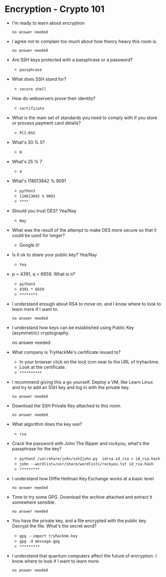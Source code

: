 # Encryption - Crypto 101

- I'm ready to learn about encryption

	  no answer needed

- I agree not to complain too much about how theory heavy this room is.

	  no answer needed

- Are SSH keys protected with a passphrase or a password?

	- `passphrase`

- What does SSH stand for?

	- `secure shell`

- How do webservers prove their identity?

	- `certificate`

- What is the main set of standards you need to comply with if you store or process payment card details?

	- `PCI-DSS`

- What's 30 % 5?

	- `0`

- What's 25 % 7

	- `4`

- What's 118613842 % 9091

	- `python3`
	- `118613842 % 9091`
	- `****`

- Should you trust DES? Yea/Nay

	- `Nay`

- What was the result of the attempt to make DES more secure so that it could be used for longer?

	- Google it!

- Is it ok to share your public key? Yea/Nay

	- `Yea`

- p = 4391, q = 6659. What is n?

	- `python3`
	- `4391 * 6659`
	- `********`

- I understand enough about RSA to move on, and I know where to look to learn more if I want to.

	  no answer needed

-  I understand how keys can be established using Public Key (asymmetric) cryptography. 

	  no answer needed

- What company is TryHackMe's certificate issued to?

	- In your browser click on the lock icon near to the URL of tryhackme.
	- Look at the certificate.
	- `**********`

- I recommend giving this a go yourself. Deploy a VM, like Learn Linux and try to add an SSH key and log in with the private key.

	  no answer needed

- Download the SSH Private Key attached to this room.

	  no answer needed

- What algorithm does the key use?

	- `rsa`

- Crack the password with John The Ripper and rockyou, what's the passphrase for the key?

	- `python2 /usr/share/john/ssh2john.py  idrsa.id_rsa > id_rsa.hash`
	- `john --wordlist=/usr/share/wordlists/rockyou.txt id_rsa.hash`
	- `*********`

- I understand how Diffie Hellman Key Exchange works at a basic level

	  no answer needed

- Time to try some GPG. Download the archive attached and extract it somewhere sensible.

	  no answer needed

- You have the private key, and a file encrypted with the public key. Decrypt the file. What's the secret word?

	- `gpg --import tryhackme.key`
	- `gpg -d message.gpg`
	- `*********`

- I understand that quantum computers affect the future of encryption. I know where to look if I want to learn more.

	  no answer needed





